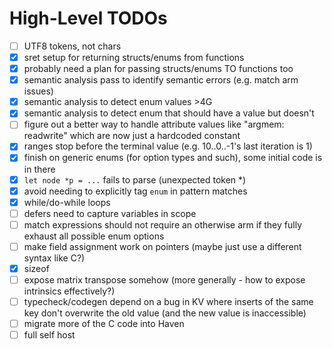 # High-Level TODOs

- [ ] UTF8 tokens, not chars
- [x] sret setup for returning structs/enums from functions
- [x] probably need a plan for passing structs/enums TO functions too
- [x] semantic analysis pass to identify semantic errors (e.g. match arm issues)
- [x] semantic analysis to detect enum values >4G
- [x] semantic analysis to detect enum that should have a value but doesn't
- [ ] figure out a better way to handle attribute values like "argmem: readwrite" which are now just a hardcoded constant
- [x] ranges stop before the terminal value (e.g. 10..0..-1's last iteration is 1)
- [x] finish on generic enums (for option types and such), some initial code is in there
- [x] `let node *p = ...` fails to parse (unexpected token \*)
- [x] avoid needing to explicitly tag `enum` in pattern matches
- [x] while/do-while loops
- [ ] defers need to capture variables in scope
- [ ] match expressions should not require an otherwise arm if they fully exhaust all possible enum options
- [ ] make field assignment work on pointers (maybe just use a different syntax like C?)
- [x] sizeof
- [ ] expose matrix transpose somehow (more generally - how to expose intrinsics effectively?)
- [ ] typecheck/codegen depend on a bug in KV where inserts of the same key don't overwrite the old value (and the new value is inaccessible)
- [ ] migrate more of the C code into Haven
- [ ] full self host
